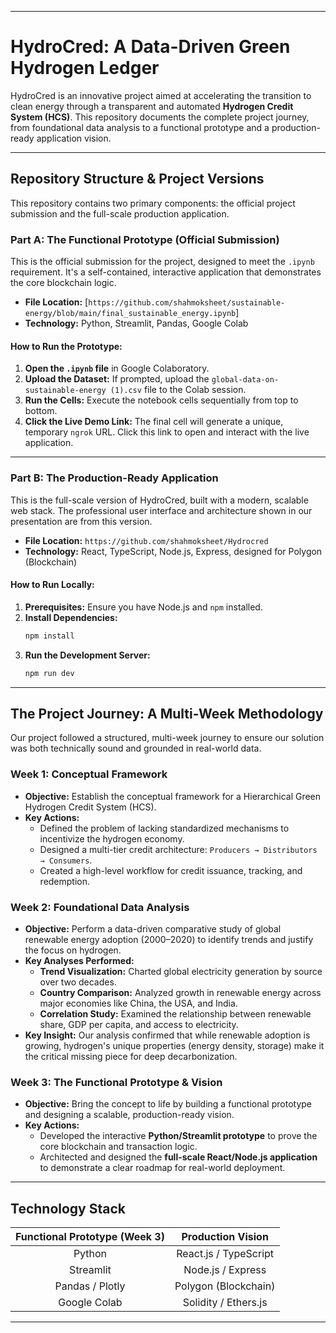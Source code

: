 
-----

# HydroCred: A Data-Driven Green Hydrogen Ledger

HydroCred is an innovative project aimed at accelerating the transition to clean energy through a transparent and automated **Hydrogen Credit System (HCS)**. This repository documents the complete project journey, from foundational data analysis to a functional prototype and a production-ready application vision.

-----

## Repository Structure & Project Versions

This repository contains two primary components: the official project submission and the full-scale production application.

### **Part A: The Functional Prototype (Official Submission)**

This is the official submission for the project, designed to meet the `.ipynb` requirement. It's a self-contained, interactive application that demonstrates the core blockchain logic.

  * **File Location:** [`https://github.com/shahmoksheet/sustainable-energy/blob/main/final_sustainable_energy.ipynb`]
  * **Technology:** Python, Streamlit, Pandas, Google Colab

#### **How to Run the Prototype:**

1.  **Open the `.ipynb` file** in Google Colaboratory.
2.  **Upload the Dataset:** If prompted, upload the `global-data-on-sustainable-energy (1).csv` file to the Colab session.
3.  **Run the Cells:** Execute the notebook cells sequentially from top to bottom.
4.  **Click the Live Demo Link:** The final cell will generate a unique, temporary `ngrok` URL. Click this link to open and interact with the live application.

-----

### **Part B: The Production-Ready Application**

This is the full-scale version of HydroCred, built with a modern, scalable web stack. The professional user interface and architecture shown in our presentation are from this version.

  * **File Location:** `https://github.com/shahmoksheet/Hydrocred`
  * **Technology:** React, TypeScript, Node.js, Express, designed for Polygon (Blockchain)

#### **How to Run Locally:**

1.  **Prerequisites:** Ensure you have Node.js and `npm` installed.
2.  **Install Dependencies:**
    ```bash
    npm install
    ```
3.  **Run the Development Server:**
    ```bash
    npm run dev
    ```

-----

## The Project Journey: A Multi-Week Methodology

Our project followed a structured, multi-week journey to ensure our solution was both technically sound and grounded in real-world data.

### **Week 1: Conceptual Framework**

  * **Objective:** Establish the conceptual framework for a Hierarchical Green Hydrogen Credit System (HCS).
  * **Key Actions:**
      * Defined the problem of lacking standardized mechanisms to incentivize the hydrogen economy.
      * Designed a multi-tier credit architecture: `Producers → Distributors → Consumers`.
      * Created a high-level workflow for credit issuance, tracking, and redemption.

### **Week 2: Foundational Data Analysis**

  * **Objective:** Perform a data-driven comparative study of global renewable energy adoption (2000–2020) to identify trends and justify the focus on hydrogen.
  * **Key Analyses Performed:**
      * **Trend Visualization:** Charted global electricity generation by source over two decades.
      * **Country Comparison:** Analyzed growth in renewable energy across major economies like China, the USA, and India.
      * **Correlation Study:** Examined the relationship between renewable share, GDP per capita, and access to electricity.
  * **Key Insight:** Our analysis confirmed that while renewable adoption is growing, hydrogen's unique properties (energy density, storage) make it the critical missing piece for deep decarbonization.

### **Week 3: The Functional Prototype & Vision**

  * **Objective:** Bring the concept to life by building a functional prototype and designing a scalable, production-ready vision.
  * **Key Actions:**
      * Developed the interactive **Python/Streamlit prototype** to prove the core blockchain and transaction logic.
      * Architected and designed the **full-scale React/Node.js application** to demonstrate a clear roadmap for real-world deployment.

-----

## Technology Stack

| Functional Prototype (Week 3) | Production Vision |
| :---: | :---: |
| Python | React.js / TypeScript |
| Streamlit | Node.js / Express |
| Pandas / Plotly | Polygon (Blockchain) |
| Google Colab | Solidity / Ethers.js |

-----


